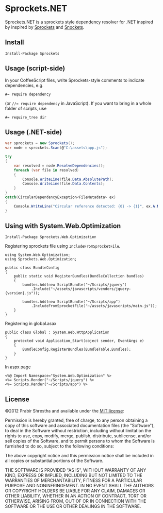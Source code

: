 # Sprockets.NET

Sprockets.NET is a sprockets style dependency resolver for .NET inspired by inspired by [Sprockets](https://github.com/sstephenson/sprockets)
and [Snockets](https://github.com/TrevorBurnham/snockets).

## Install

    Install-Package Sprockets

## Usage (script-side)

In your CoffeeScript files, write Sprockets-style comments to indicate dependencies, e.g.

    #= require dependency

(or `//= require dependency` in JavaScript). If you want to bring in a whole folder of scripts, use

    #= require_tree dir

## Usage (.NET-side)

```c#
var sprockets = new Sprockets();
var node = sprockets.Scan(@"C:\assets\app.js");

try
{
	var resolved = node.ResolveDependencies();
    foreach (var file in resolved)
    {
        Console.WriteLine(file.Data.AbsolutePath);
        Console.WriteLine(file.Data.Contents);
    }
}
catch(CircularDependencyException<FileMetadata> ex) 
{
	Console.WriteLine("Circular reference detected: {0} -> {1}", ex.A.Name, ex.B.Name);
}
```

## Using with System.Web.Optimization

    Install-Package Sprockets.Web.Optimization


Registering sprockets file using `IncludeFromSprocketFile`.

    using System.Web.Optimization;
    using Sprockets.Web.Optimization;

    public class BundleConfig
    {
        public static void RegisterBundles(BundleCollection bundles)
        {
            bundles.Add(new ScriptBundle("~/Scripts/jquery")
                .Include("~/assets/javascripts/vendors/jquery-{version}.js"));

            bundles.Add(new ScriptBundle("~/Scripts/app")
                .IncludeFromSprocketFile("~/assets/javascripts/main.js"));
        }
    }

Registering in global.asax

    public class Global : System.Web.HttpApplication
    {
        protected void Application_Start(object sender, EventArgs e)
        {
            BundleConfig.RegisterBundles(BundleTable.Bundles);
        }
    }

In aspx page

    <%@ Import Namespace="System.Web.Optimization" %>
    <%= Scripts.Render("~/Scripts/jquery") %>
    <%= Scripts.Render("~/Scripts/app") %>

## License

©2012 Prabir Shrestha and available under the [MIT license](http://www.opensource.org/licenses/mit-license.php):

Permission is hereby granted, free of charge, to any person obtaining a copy of this software and associated documentation files (the "Software"), to deal in the Software without restriction, including without limitation the rights to use, copy, modify, merge, publish, distribute, sublicense, and/or sell copies of the Software, and to permit persons to whom the Software is furnished to do so, subject to the following conditions:

The above copyright notice and this permission notice shall be included in all copies or substantial portions of the Software.

THE SOFTWARE IS PROVIDED "AS IS", WITHOUT WARRANTY OF ANY KIND, EXPRESS OR IMPLIED, INCLUDING BUT NOT LIMITED TO THE WARRANTIES OF MERCHANTABILITY, FITNESS FOR A PARTICULAR PURPOSE AND NONINFRINGEMENT. IN NO EVENT SHALL THE AUTHORS OR COPYRIGHT HOLDERS BE LIABLE FOR ANY CLAIM, DAMAGES OR OTHER LIABILITY, WHETHER IN AN ACTION OF CONTRACT, TORT OR OTHERWISE, ARISING FROM, OUT OF OR IN CONNECTION WITH THE SOFTWARE OR THE USE OR OTHER DEALINGS IN THE SOFTWARE.

